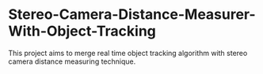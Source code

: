 # Stereo-Camera-Distance-Measurer-With-Object-Tracking

This project aims to merge real time object tracking algorithm with stereo camera distance measuring technique.

